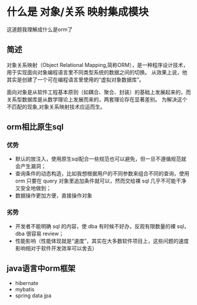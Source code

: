 什么是 对象/关系 映射集成模块
====

这道题我理解成什么是orm了

## 简述

   对象关系映射（Object Relational Mapping,简称ORM），是一种程序设计技术，用于实现面向对象编程语言里不同类型系统的数据之间的切换。
从效果上说，他其实是创建了一个可在编程语言里使用的“虚拟对象数据库”。
   
   面向对象是从软件工程基本原则（如耦合、聚合、封装）的基础上发展起来的，而关系型数据库是从数学理论上发展而来的，两套理论存在显著差别。
为解决这个不匹配的现象,对象关系映射技术应运而生。


## orm相比原生sql
   ### 优势
   * 默认的放注入，使用原生sql配合一些规范也可以避免，但一旦不遵循规范就会产生漏洞；
   * 查询条件的动态构造，比如我想根据用户的不同参数来组合不同的查询，使用 orm 只要在 query 对象里追加条件就可以，然而交给裸 sql 几乎不可能干净又安全地做到；
   * 数据操作更加方便，直接操作对象
   ### 劣势
   * 开发者不能明确 sql 的内容，使 dba 有时候不好办，反观有限数量的裸 sql，dba 很容易 review；
   * 性能影响（性能体现就是“速度”，其实在大多数软件项目上，这些问题的速度影响相对于软件开发效率可以舍去）

## java语言中orm框架

   * hibernate
   * mybatis
   * spring data jpa
   




















